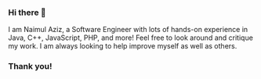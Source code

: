 ### Hi there 👋


I am Naimul Aziz, a Software Engineer with lots of hands-on experience in Java, C++, JavaScript, PHP, and more!
Feel free to look around and critique my work. I am always looking to help improve myself as well as others.


### Thank you!
<!--
**naimulaziz4/naimulaziz4** is a ✨ _special_ ✨ repository because its `README.md` (this file) appears on your GitHub profile.

Here are some ideas to get you started:

- 🔭 I’m currently working on ...
- 🌱 I’m currently learning ...
- 👯 I’m looking to collaborate on ...
- 🤔 I’m looking for help with ...
- 💬 Ask me about ...
- 📫 How to reach me: ...
- 😄 Pronouns: ...
- ⚡ Fun fact: ...
-->
